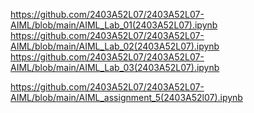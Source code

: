 https://github.com/2403A52L07/2403A52L07-AIML/blob/main/AIML_Lab_01(2403A52L07).ipynb
https://github.com/2403A52L07/2403A52L07-AIML/blob/main/AIML_Lab_02(2403A52L07).ipynb
https://github.com/2403A52L07/2403A52L07-AIML/blob/main/AIML_Lab_03(2403A52L07).ipynb



https://github.com/2403A52L07/2403A52L07-AIML/blob/main/AIML_assignment_5(2403A52l07).ipynb
